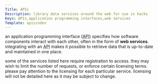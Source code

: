 ```yaml
---
Title: APIs
Description: library data services around the web for use in hacks
Keys: APIs,application programming interfaces,web services
Template: apisindex
---
```


an application programming interface (<abbr title="application programming interface">API</abbr>) specifies how software components interact with each other, often in the form of **web services**.  integrating with an <abbr title="application programming interface">API</abbr> makes it possible to retrieve data that is up-to-date and maintained in one place.

some of the services listed here require registration to access.  they may wish to limit the number of requests, or enforce certain licensing terms.  please pay attention to the licensing for each particular service.  licensing will not be detailed here as it may be subject to change.